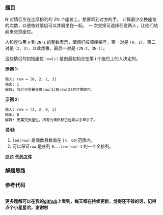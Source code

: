 ### 题目
N 对情侣坐在连续排列的 2N 个座位上，想要牵到对方的手。 计算最少交换座位的次数，以便每对情侣可以并肩坐在一起。 _一_
次交换可选择任意两人，让他们站起来交换座位。

人和座位用 `0` 到 `2N-1` 的整数表示，情侣们按顺序编号，第一对是 `(0, 1)`，第二对是 `(2, 3)`，以此类推，最后一对是
`(2N-2, 2N-1)`。

这些情侣的初始座位  `row[i]` 是由最初始坐在第 i 个座位上的人决定的。

**示例 1:**

    
    
    输入: row = [0, 2, 1, 3]
    输出: 1
    解释: 我们只需要交换row[1]和row[2]的位置即可。
    

**示例 2:**

    
    
    输入: row = [3, 2, 0, 1]
    输出: 0
    解释: 无需交换座位，所有的情侣都已经可以手牵手了。
    

**说明:**

  1. `len(row)` 是偶数且数值在 `[4, 60]`范围内。
  2. 可以保证`row` 是序列 `0...len(row)-1` 的一个全排列。

[原题](https://leetcode-cn.com/problems/couples-holding-hands/)    **[代码文件]()**


### 解题思路




### 参考代码

```go


```




**更多题解可以在我的[github](https://github.com/LZH139/leetcode_Go)上看到，每天都在持续更新，觉得还不错的话，记得点个小星星哈，谢谢啦**
